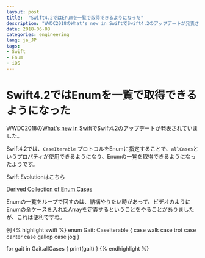 ```yaml
---
layout: post
title:  "Swift4.2ではEnumを一覧で取得できるようになった"
description: "WWDC2018のWhat's new in SwiftでSwift4.2のアップデートが発表されていました。Swift4.2では、CaseIterableプロトコルをEnumに指定することで、allCasesというプロパティが使用できるようになり、Enumの一覧を取得できるようになったようです。"
date: 2018-06-08
categories: engineering
lang: ja_JP
tags:
- Swift
- Enum
- iOS
---
```


# Swift4.2ではEnumを一覧で取得できるようになった

WWDC2018の[What's new in Swift](https://developer.apple.com/videos/play/wwdc2018/401/)でSwift4.2のアップデートが発表されていました。

Swift4.2では、`CaseIterable` プロトコルをEnumに指定することで、`allCases`というプロパティが使用できるようになり、Enumの一覧を取得できるようになったようです。

Swift Evolutionはこちら

[Derived Collection of Enum Cases](https://github.com/apple/swift-evolution/blob/master/proposals/0194-derived-collection-of-enum-cases.md)


Enumの一覧をループで回すのは、結構やりたい時があって、ビデオのようにEnumの全ケースを入れたArrayを定義するということをやることがありましたが、これは便利ですね。

例
{% highlight swift %}
enum Gait: CaseIterable {
    case walk
    case trot
    case canter
    case gallop
    case jog
}

for gait in Gait.allCases {
    print(gait)
}
{% endhighlight %}